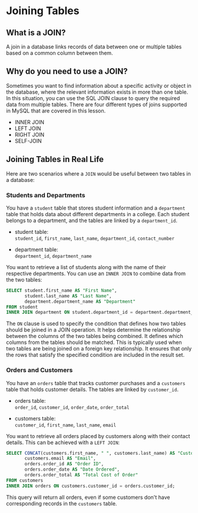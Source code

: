 # Joining Tables


## What is a JOIN? 

A join in a database links records of data between one or multiple tables based on a common column between them.  

## Why do you need to use a JOIN?

Sometimes you want to find information about a specific activity or object in the database, where the relevant information exists in more than one table. In this situation, you can use the SQL JOIN clause to query the required data from multiple tables. There are four different types of joins supported in MySQL that are covered in this lesson.

  + INNER JOIN 
  + LEFT JOIN 
  + RIGHT JOIN 
  + SELF-JOIN 


## Joining Tables in Real Life

Here are two scenarios where a `JOIN` would be useful between two tables in a database:


### Students and Departments

You have a `student` table that stores student information and a `department` table that holds data about different departments in a college. Each student belongs to a department, and the tables are linked by a `department_id`.

  - student table:  
    `student_id`, `first_name`, `last_name`, `department_id`, `contact_number`
  
  - department table:  
  `department_id`, `department_name`

You want to retrieve a list of students along with the name of their respective departments. You can use an `INNER JOIN` to combine data from the two tables:


```sql
SELECT student.first_name AS "First Name", 
	   student.last_name AS "Last Name",
       department.department_name AS "Department"
FROM student
INNER JOIN department ON student.department_id = department.department_id;

```

The `ON` clause is used to specify the condition that defines how two tables should be joined in a JOIN operation. It helps determine the relationship between the columns of the two tables being combined. It defines which columns from the tables should be matched. This is typically used when two tables are being joined on a foreign key relationship. It ensures that only the rows that satisfy the specified condition are included in the result set.


### Orders and Customers

You have an `orders` table that tracks customer purchases and a `customers` table that holds customer details. The tables are linked by `customer_id`.

  - orders table:  
    `order_id`, `customer_id`, `order_date`, `order_total`
  
  - customers table:  
  `customer_id`, `first_name`, `last_name`, `email`

You want to retrieve all orders placed by customers along with their contact details. This can be achieved with a `LEFT JOIN`:


```sql
SELECT CONCAT(customers.first_name, " ", customers.last_name) AS "Customer's Name",
	   customers.email AS "Email",
       orders.order_id AS "Order ID",
       orders.order_date AS "Date Ordered",
       orders.order_total AS "Total Cost of Order"
FROM customers
INNER JOIN orders ON customers.customer_id = orders.customer_id;

```

This query will return all orders, even if some customers don't have corresponding records in the `customers` table.
